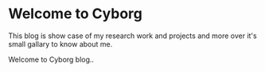 # Welcome to Cyborg

This blog is show case of my research work and projects and more over it's small gallary to know about me.

Welcome to Cyborg blog..


